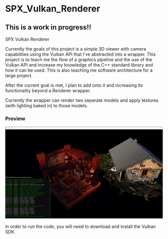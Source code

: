 # SPX_Vulkan_Renderer

## This is a work in progress!!

SPX Vulkan Renderer

Currently the goals of this project is a simple 3D viewer with camera capabilities using the Vulkan API that I've abstracted into a wrapper.
This project is to teach me the flow of a graphics pipeline and the use of the Vulkan API and increase my knowledge of the C++ standard library and how it can be used.
This is also teaching me software architecture for a large project.


After the current goal is met, I plan to add onto it and increasing its functionality beyond a Renderer wrapper.

Currently the wrapper can render two seperate models and apply textures (with lighting baked in) to those models.

### Preview
![Preview](SPX_Engine/Media/Images/SPXEnginePreview.PNG)

In order to run the code, you will need to download and install the Vulkan SDK.
